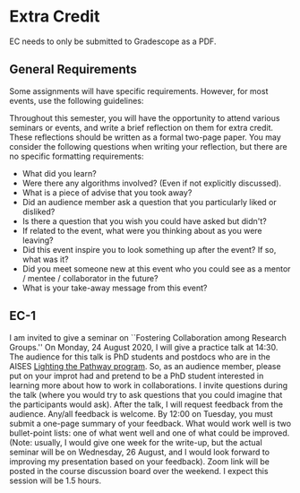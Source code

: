 # Extra Credit

EC needs to only be submitted to Gradescope as a PDF.

## General Requirements

Some assignments will have specific requirements.  However, for most events, use
the following guidelines:

Throughout this semester, you will have the opportunity to attend various
seminars or events, and write a brief reflection on them for extra credit.
These reflections should be written as a formal two-page paper.  You may
consider the following questions when writing your reflection, but there are no
specific formatting requirements:

* What did you learn?
* Were there any algorithms involved? (Even if not explicitly discussed).
* What is a piece of advise that you took away?
* Did an audience member ask a question that you particularly liked or disliked?
* Is there a question that you wish you could have asked but didn't?
* If related to the event, what were you thinking about as you were leaving?
* Did this event inspire you to look something up after the event? If so, what
  was it?
* Did you meet someone new at this event who you could see as a mentor / mentee
  / collaborator in the future?
* What is your take-away message from this event?

## EC-1

I am invited to give a seminar on ``Fostering Collaboration among Research
Groups.''  On Monday, 24 August 2020, I will give a practice talk at 14:30. The
audience for this talk is PhD students and postdocs who are in the AISES
[Lighting the Pathway program](https://www.aises.org/content/lighting-pathway).
So, as an audience member, please put on your improt had and pretend to be a PhD
student interested in learning more about how to work in collaborations.  I
invite questions during the talk (where you would try to ask questions that you
could imagine that the participants would ask).  After the talk, I will request
feedback from the audience. Any/all feedback is welcome.  By 12:00 on Tuesday,
you must submit a one-page summary of your feedback.  What would work well is
two bullet-point lists: one of what went well and one of what could be improved.
(Note: usually, I would give one week for the write-up, but the actual seminar
will be on Wednesday, 26 August, and I would look forward to improving my
presentation based on your feedback).  Zoom link will be posted in the course
discussion board over the weekend.  I expect this session will be 1.5 hours.
